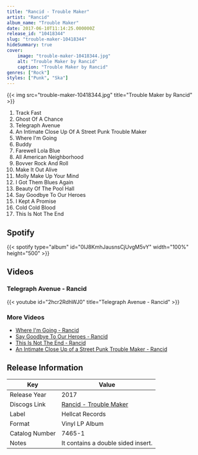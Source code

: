 ```yaml
---
title: "Rancid - Trouble Maker"
artist: "Rancid"
album_name: "Trouble Maker"
date: 2017-06-10T11:14:25.000000Z
release_id: "10418344"
slug: "trouble-maker-10418344"
hideSummary: true
cover:
    image: "trouble-maker-10418344.jpg"
    alt: "Trouble Maker by Rancid"
    caption: "Trouble Maker by Rancid"
genres: ["Rock"]
styles: ["Punk", "Ska"]
---
```


{{< img src="trouble-maker-10418344.jpg" title="Trouble Maker by Rancid" >}}

<!-- section break -->

1. Track Fast	
2. Ghost Of A Chance
3. Telegraph Avenue
4. An Intimate Close Up Of A Street Punk Trouble Maker
5. Where I'm Going
6. Buddy
7. Farewell Lola Blue
8. All American Neighborhood
9. Bovver Rock And Roll
10. Make It Out Alive
11. Molly Make Up Your Mind
12. I Got Them Blues Again
13. Beauty Of The Pool Hall
14. Say Goodbye To Our Heroes
15. I Kept A Promise
16. Cold Cold Blood
17. This Is Not The End

<!-- section break -->


## Spotify
{{< spotify type="album" id="0IJ8KmhJausnsCjUvgM5vY" width="100%" height="500" >}}



## Videos
### Telegraph Avenue - Rancid
{{< youtube id="2hcr2RdhWJ0" title="Telegraph Avenue - Rancid" >}}<br>

### More Videos

- [Where I'm Going - Rancid](https://www.youtube.com/watch?v=pYnKxE1ezUc)
- [Say Goodbye To Our Heroes - Rancid](https://www.youtube.com/watch?v=8PAYhHL3lGs)
- [This Is Not The End - Rancid](https://www.youtube.com/watch?v=v4KK5RKucq8)
- [An Intimate Close Up of a Street Punk Trouble Maker - Rancid](https://www.youtube.com/watch?v=hKeH-vtQIdo)


## Release Information
|  Key           | Value                                                |
| ---------------| ---------------------------------------------------- |
| Release Year   | 2017                                   |
| Discogs Link   | [Rancid - Trouble Maker](https://www.discogs.com/release/10418344-Rancid-Trouble-Maker) |
| Label          | Hellcat Records |
| Format         | Vinyl LP Album |
| Catalog Number | 7465-1 |
| Notes | It contains a double sided insert. |